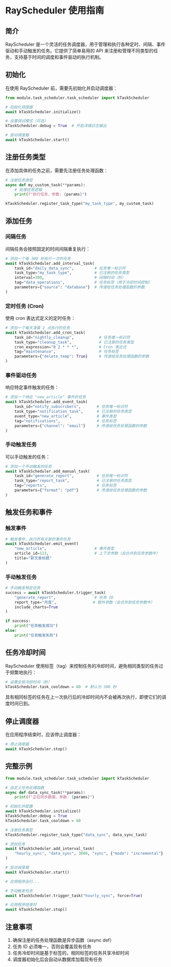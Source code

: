# RayScheduler 使用指南

## 简介

RayScheduler 是一个灵活的任务调度器，用于管理和执行各种定时、间隔、事件驱动和手动触发的任务。它提供了简单易用的 API 来注册和管理不同类型的任务，支持基于时间的调度和事件驱动的执行机制。

## 初始化

在使用 RayScheduler 前，需要先初始化并启动调度器：

```python
from module.task_scheduler.task_scheduler import kTaskScheduler

# 初始化调度器
await kTaskScheduler.initialize()

# 设置调试模式（可选）
kTaskScheduler.debug = True  # 开启详细日志输出

# 启动调度器
await kTaskScheduler.start()
```

## 注册任务类型

在添加具体的任务之前，需要先注册任务处理函数：

```python
# 注册任务类型
async def my_custom_task(**params):
    # 处理任务逻辑
    print(f"执行任务，参数: {params}")

kTaskScheduler.register_task_type("my_task_type", my_custom_task)
```

## 添加任务

### 间隔任务

间隔任务会按照固定的时间间隔重复执行：

```python
# 添加一个每 300 秒执行一次的任务
await kTaskScheduler.add_interval_task(
    task_id="daily_data_sync",         # 任务唯一标识符
    task_type="my_task_type",          # 已注册的任务类型
    interval=300,                      # 间隔时间（秒）
    tag="data_operations",             # 任务标签（用于冷却时间控制）
    parameters={"source": "database"}  # 传递给任务处理函数的参数
)
```

### 定时任务 (Cron)

使用 cron 表达式定义的定时任务：

```python
# 添加一个每天凌晨 2 点执行的任务
await kTaskScheduler.add_cron_task(
    task_id="nightly_cleanup",           # 任务唯一标识符
    task_type="cleanup_task",            # 已注册的任务类型
    cron_expression="0 2 * * *",         # Cron 表达式
    tag="maintenance",                   # 任务标签
    parameters={"delete_temp": True}     # 传递给任务处理函数的参数
)
```

### 事件驱动任务

响应特定事件触发的任务：

```python
# 添加一个响应 "new_article" 事件的任务
await kTaskScheduler.add_event_task(
    task_id="notify_subscribers",       # 任务唯一标识符
    task_type="notification_task",      # 已注册的任务类型
    event_type="new_article",           # 事件类型
    tag="notifications",                # 任务标签
    parameters={"channel": "email"}     # 传递给任务处理函数的参数
)
```

### 手动触发任务

可以手动触发的任务：

```python
# 添加一个手动触发的任务
await kTaskScheduler.add_manual_task(
    task_id="generate_report",          # 任务唯一标识符
    task_type="report_task",            # 已注册的任务类型
    tag="reports",                      # 任务标签
    parameters={"format": "pdf"}        # 传递给任务处理函数的参数
)
```

## 触发任务和事件

### 触发事件

```python
# 触发事件，执行所有关联的事件任务
await kTaskScheduler.emit_event(
    "new_article",                     # 事件类型
    article_id=123,                    # 上下文参数（会合并到任务参数中）
    title="新文章标题"
)
```

### 手动触发任务

```python
# 手动触发特定任务
success = await kTaskScheduler.trigger_task(
    "generate_report",                 # 任务 ID
    report_type="月度",                # 额外参数（会合并到任务参数中）
    include_charts=True
)

if success:
    print("任务触发成功")
else:
    print("任务触发失败")
```

## 任务冷却时间

RayScheduler 使用标签（tag）来控制任务的冷却时间，避免相同类型的任务过于频繁地执行：

```python
# 设置全局冷却时间（秒）
kTaskScheduler.task_cooldown = 60  # 默认为 300 秒
```

具有相同标签的任务在上一次执行后的冷却时间内不会被再次执行，即使它们的调度时间已到。

## 停止调度器

在应用程序结束时，应该停止调度器：

```python
# 停止调度器
await kTaskScheduler.stop()
```

## 完整示例

```python
from module.task_scheduler.task_scheduler import kTaskScheduler

# 自定义任务处理函数
async def data_sync_task(**params):
    print(f"正在同步数据，参数: {params}")

# 初始化并配置
await kTaskScheduler.initialize()
kTaskScheduler.debug = True
kTaskScheduler.task_cooldown = 60

# 注册任务类型
kTaskScheduler.register_task_type("data_sync", data_sync_task)

# 添加任务
await kTaskScheduler.add_interval_task(
    "hourly_sync", "data_sync", 3600, "sync", {"mode": "incremental"}
)

# 启动调度器
await kTaskScheduler.start()

# 应用程序运行...

# 手动触发任务
await kTaskScheduler.trigger_task("hourly_sync", force=True)

# 应用程序结束时
await kTaskScheduler.stop()
```

## 注意事项

1. 确保注册的任务处理函数是异步函数（async def）
2. 任务 ID 必须唯一，否则会覆盖现有任务
3. 任务冷却时间是基于标签的，相同标签的任务共享冷却时间
4. 调度器初始化后会自动从数据库加载现有任务
